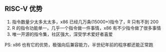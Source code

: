 ## RISC-V 优势

1. 指令数量少太多太太多，x86 已经几万条(15000+)指令了，R 只有不到 200
2. R 的指令功能单一，几乎一个指令做一件事情，x86 有不少指令做了很多事情
3. 唯一开源的指令集，社区强大，深受学术爱好者喜爱

PS: x86 也有它的优势，极强向后兼容能力，半世纪年前的程序都还能正常跑
